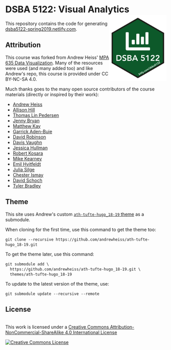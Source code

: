 # DSBA 5122: Visual Analytics <img src="./static/images/dsba5122.png" width="180px" align="right" />

This repository contains the code for generating [dsba5122-spring2019.netlify.com](https://dsba5122-spring2019.netlify.com).

## Attribution

This course was forked from Andrew Heiss' [MPA 635 Data Visualization](https://github.com/andrewheiss/datavizf18.classes.andrewheiss.com). Many of the resources were used (and many added too) and like Andrew's repo, this course is provided under CC BY-NC-SA 4.0.

Much thanks goes to the many open source contributors of the course materials (directly or inspired by their work):
* [Andrew Heiss](https://www.andrewheiss.com/) 
* [Allison Hill](https://alison.rbind.io/)
* [Thomas Lin Pedersen](https://www.data-imaginist.com/)
* [Jenny Bryan](https://jennybryan.org/)
* [Matthew Kay](http://www.mjskay.com/)
* [Garrick Aden-Buie](https://www.garrickadenbuie.com/project/)
* [David Robinson](http://varianceexplained.org/about/)
* [Davis Vaughn](https://blog.davisvaughan.com/)
* [Jessica Hullman](http://users.eecs.northwestern.edu/~jhullman/)
* [Robert Kosara](https://eagereyes.org/)
* [Mike Kearney](https://mikewk.com/)
* [Emil Hvitfeldt](https://www.hvitfeldt.me/blog/)
* [Julia Silge](https://juliasilge.com/)
* [Chester Ismay](https://ismayc.github.io/)
* [David Schoch](http://schochastics.net/)
* [Tyler Bradley](https://tbradley1013.github.io/)

## Theme

This site uses Andrew's custom [`ath-tufte-hugo_18-19` theme](https://github.com/andrewheiss/ath-tufte-hugo_18-19) as a submodule.

When cloning for the first time, use this command to get the theme too:

    git clone --recursive https://github.com/andrewheiss/ath-tufte-hugo_18-19.git

To get the theme later, use this command:

    git submodule add \
      https://github.com/andrewheiss/ath-tufte-hugo_18-19.git \
      themes/ath-tufte-hugo_18-19

To update to the latest version of the theme, use:

    git submodule update --recursive --remote
    
## License

<br />This work is licensed under a <a rel="license" href="http://creativecommons.org/licenses/by-nc-sa/4.0/">Creative Commons Attribution-NonCommercial-ShareAlike 4.0 International License</a>

<a rel="license" href="http://creativecommons.org/licenses/by-nc-sa/4.0/"><img alt="Creative Commons License" style="border-width:0" src="https://i.creativecommons.org/l/by-nc-sa/4.0/88x31.png" /></a>
